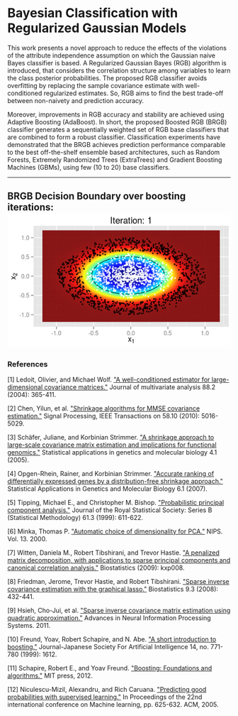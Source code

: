 Bayesian Classification with Regularized Gaussian Models
========================================================

This work presents a novel approach to reduce the effects of the violations of the attribute independence assumption on which the Gaussian naive Bayes classifier is based. A Regularized Gaussian Bayes (RGB) algorithm is introduced, that considers the correlation structure among variables to learn the class posterior probabilities. The proposed RGB classifier avoids overfitting by replacing the sample covariance estimate with well-conditioned regularized estimates. So, RGB aims to find the best trade-off between non-naivety and prediction accuracy.

Moreover, improvements in RGB accuracy and stability are achieved using Adaptive Boosting (AdaBoost). In short, the proposed Boosted RGB (BRGB) classifier generates a sequentially weighted set of RGB base classifiers that are combined to form a robust classifier. Classification experiments have demonstrated that the BRGB achieves prediction performance comparable to the best off-the-shelf ensemble based architectures, such as Random Forests, Extremely Randomized Trees (ExtraTrees) and Gradient Boosting Machines (GBMs), using few (10 to 20) base classifiers.

---
**BRGB Decision Boundary over boosting iterations:**
![Boosted Regularized Gaussian Bayes Classifier](cover_boostedRGB.gif)
---

### References

[1] Ledoit, Olivier, and Michael Wolf. ["A well-conditioned estimator for large-dimensional covariance matrices."](http://dx.doi.org/10.1016/S0047-259X(03)00096-4) Journal of multivariate analysis 88.2 (2004): 365-411.

[2] Chen, Yilun, et al. ["Shrinkage algorithms for MMSE covariance estimation."](http://dx.doi.org/10.1109/TSP.2010.2053029) Signal Processing, IEEE Transactions on 58.10 (2010): 5016-5029.

[3] Schäfer, Juliane, and Korbinian Strimmer. ["A shrinkage approach to large-scale covariance matrix estimation and implications for functional genomics."](http://dx.doi.org/10.2202/1544-6115.1175) Statistical applications in genetics and molecular biology 4.1 (2005).

[4] Opgen-Rhein, Rainer, and Korbinian Strimmer. ["Accurate ranking of differentially expressed genes by a distribution-free shrinkage approach."](http://dx.doi.org/10.2202/1544-6115.1252) Statistical Applications in Genetics and Molecular Biology 6.1 (2007).

[5] Tipping, Michael E., and Christopher M. Bishop. ["Probabilistic principal component analysis."](http://dx.doi.org/10.1111/1467-9868.00196) Journal of the Royal Statistical Society: Series B (Statistical Methodology) 61.3 (1999): 611-622. 

[6] Minka, Thomas P. ["Automatic choice of dimensionality for PCA."](http://research.microsoft.com/en-us/um/people/minka/papers/pca/minka-pca.pdf) NIPS. Vol. 13. 2000.

[7] Witten, Daniela M., Robert Tibshirani, and Trevor Hastie. ["A penalized matrix decomposition, with applications to sparse principal components and canonical correlation analysis."](http://dx.doi.org/10.1093/biostatistics/kxp008) Biostatistics (2009): kxp008.

[8] Friedman, Jerome, Trevor Hastie, and Robert Tibshirani. ["Sparse inverse covariance estimation with the graphical lasso."](http://dx.doi.org/10.1093/biostatistics/kxm045) Biostatistics 9.3 (2008): 432-441.

[9] Hsieh, Cho-Jui, et al. ["Sparse inverse covariance matrix estimation using quadratic approximation."](http://jmlr.org/papers/v15/hsieh14a.html) Advances in Neural Information Processing Systems. 2011.

[10] Freund, Yoav, Robert Schapire, and N. Abe. ["A short introduction to boosting."](http://cseweb.ucsd.edu/~yfreund/papers/IntroToBoosting.pdf) Journal-Japanese Society For Artificial Intelligence 14, no. 771-780 (1999): 1612.

[11] Schapire, Robert E., and Yoav Freund. ["Boosting: Foundations and algorithms."](https://mitpress.mit.edu/books/boosting) MIT press, 2012.

[12] Niculescu-Mizil, Alexandru, and Rich Caruana. ["Predicting good probabilities with supervised learning."](http://dx.doi.org/10.1145/1102351.1102430) In Proceedings of the 22nd international conference on Machine learning, pp. 625-632. ACM, 2005.

